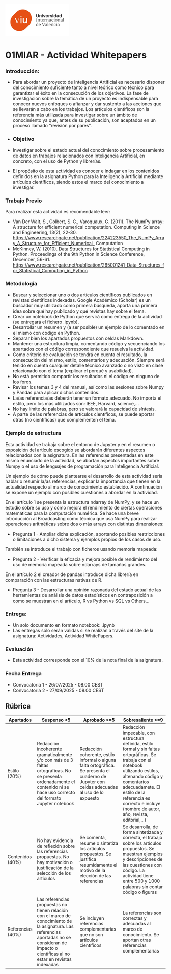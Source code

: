 <img src="../img/viu_logo.jpg" width="200">

# 01MIAR - Actividad Whitepapers

### Introducción:

- Para abordar un proyecto de Inteligencia Artificial es necesario disponer del conocimiento suficiente tanto a nivel teórico como técnico para garantizar el éxito en la consecución de los objetivos. La fase de investigación sobre la temática de un proyecto es indispensable para conocer nuevos enfoques o afianzar y dar sustento a las acciones que se llevarán a cabo en los trabajos. Los artículos científicos son la referencia más utilizada para investigar sobre un ámbito de conocimiento ya que, antes de su publicación, son aceptados en un proceso llamado “revisión por pares”.

- ### Objetivo

- Investigar sobre el estado actual del conocimiento sobre procesamiento de datos en trabajos relacionados con Inteligencia Artificial, en concreto, con el uso de Python y librerías.

- El propósito de esta actividad es conocer e indagar en los contenidos definidos en la asignatura Python para la Inteligencia Artificial mediante artículos científicos, siendo
estos el marco del conocimiento a investigar.


### Trabajo Previo

Para realizar esta actividad es recomendable leer:

- Van Der Walt, S., Colbert, S. C., Varoquaux, G. (2011). The NumPy array: A structure for efficient numerical computation. Computing in Science and Engineering, 13(2), 22-30. https://www.researchgate.net/publication/224223550_The_NumPy_Array_A_Structure_for_Efficient_Numerical_
Computation
- McKinney, W. (2010). Data Structures for Statistical Computing in Python. Proceedings of the 9th Python in Science Conference, December, 56-61. https://www.researchgate.net/publication/265001241_Data_Structures_for_Statistical_Computing_in_Python


### Metodología

- Buscar y seleccionar uno o dos artículos científicos publicados en revistas científicas indexadas. Google Académico (Scholar) es un buscador muy utilizado como primera búsqueda, aporta una primera idea sobre qué hay publicado y qué revistas hay sobre el tema.
- Crear un notebook de Python que servirá como entrega de la actividad (se entregará el fichero .ipynb).
- Desarrollar un resumen y (a ser posible) un ejemplo de lo comentado en el mismo con código en Python.
- Separar bien los apartados propuestos con celdas Markdown.
- Mantener una estructura limpia, comentando código y secuenciando los apartados con el código correspondiente que resuelva la actividad.
- Como criterio de evaluación se tendrá en cuenta el resultado, la consecución del mismo, estilo, comentarios y adecuación. Siempre será tenido en cuenta cualquier detalle técnico avanzado o no visto en clase relacionado con el tema (explicar el porqué y usabilidad).
- No está permitido compartir los resultados ni el código en ninguno de los foros.
- Revisar los temas 3 y 4 del manual, así como las sesiones sobre Numpy y Pandas para aplicar dichos contenidos.
- La/as referencia/as deberán tener un formato adecuado. No importa el estilo, pero los más utilizados son: IEEE, Harvard, science,...
- No hay límite de palabras, pero se valorará la capacidad de síntesis.
- A parte de las referencias de artículos científicos, se puede aportar otras (no científicas) que complementen el tema.
### Ejemplo de estructura

Esta actividad se trabaja sobre el entorno de Jupyter y en el resumen o exposición del artículo escogido se abordarán diferentes aspectos relacionados con la asignatura. En las referencias presentadas en este mismo enunciado de la actividad, se abortan aspectos importantes sobre Numpy o el uso de lenguajes de programación para Inteligencia Artificial.

Un ejemplo de cómo puede plantearse el desarrollo de esta actividad sería hablar o resumir la/as referencias, explicar la importancia que tienen en la actualidad respecto al marco de conocimiento establecido. A continuación se expone un ejemplo con posibles cuestiones a abordar en la actividad.

En el artículo 1 se presenta la estructura ndarray de NumPy, y se hace un estudio sobre su uso y cómo mejora el rendimiento de ciertas operaciones matemáticas para la computación numérica. Se hace una breve introducción al Broadcasting como técnica que usa NumPy para realizar operaciones aritméticas sobre dos o más arrays con distintas dimensiones:
- Pregunta 1 - Ampliar dicha explicación, aportando posibles restricciones o limitaciones a dicho sistema y ejemplos propios de los casos de uso.

También se introduce el trabajo con ficheros usando memoria mapeada:
- Pregunta 2 - Verificar la eficacia y mejora posible de rendimiento del uso de memoria mapeada sobre ndarrays de tamaños grandes.

En el artículo 2 el creador de pandas introduce dicha librería en comparación con las estructuras nativas de R.
- Pregunta 3 - Desarrollar una opinión razonada del estado actual de las herramientas de análisis de datos estadísticos en contraposición a como se muestran en el artículo, R vs Python vs SQL vs Others...


### Entrega:
- Un solo documento en formato notebook: .ipynb
- Las entregas sólo serán validas si se realizan a través del site de la asignatura: Actividades, Actividad WhitePapers.
### Evaluación
- Esta actividad corresponde con el 10% de la nota final de la asignatura.

### Fecha Entrega
- Convocatoria 1 - 26/07/2025 - 08.00 CEST
- Convocatoria 2 - 27/09/2025 - 08.00 CEST

## Rúbrica

| Apartados | Suspenso <5 | Aprobado >=5 | Sobresaliente >=9 |
| --------- | -------- | -------- | ------------- |
| Estilo (20%) | Redacción incoherente gramaticalmente y/o con más de 3 faltas ortográficas. No se presenta ordenadamente el contenido ni se hace uso correcto del formato Jupyter notebook | Redacción coherente, estilo informal o alguna falta ortográfica. Se presenta el cuaderno de Jupyter con celdas adecuadas al uso de lo expuesto | Redacción impecable, con estructura definida, estilo formal y sin faltas ortográficas. Se trabaja con el notebook utilizando estilos, altenando código y comentarios adecuadamete. El estilo de la referencia es correcto e incluye (nombre de autor, año, revista, editorial,...) |
| Contenidos (40%)  |No hay evidencia de reflexión sobre las referencias propuestas. No hay motivación o justificación de la selección de los artículos  |Se comenta, resume o sintetiza los artículos propuestos. Se justifica resumidamente el motivo de la elección de las referencias  |Se desarrolla, de forma sintetizada y correcta, el trabajo sobre los artículos propuestos. Se muestran ejemplos y descripciones de las cuestiones con código. La actividad tiene entre 500 y 1000 palabras sin contar código o figuras  
| Referencias (40%) | Las referencias propuestas no tienen relación con el marco de conocimiento de la asignatura. Las referencias aportadas no se consideran de impacto o científicas al no estar en revistas indexadas | Se incluyen referencias complementarias que no son artículos científicos | La referencias son correctas y adecuadas al marco de conocimiento. Se aportan otras referencias complementarias | |